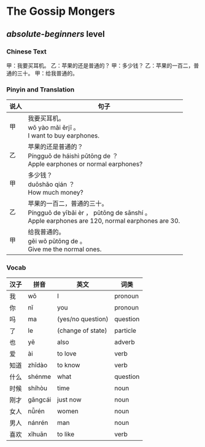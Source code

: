 # The Gossip Mongers
## *absolute-beginners* level

### Chinese Text
甲：我要买耳机。
乙：苹果的还是普通的？
甲：多少钱？
乙：苹果的一百二，普通的三十。
甲：给我普通的。

### Pinyin and Translation
|说人|句子|
|----|----|
|甲|我要买耳机。<br />wǒ yào mǎi ěrjī 。<br />I want to buy earphones.|
|乙|苹果的还是普通的？<br />Píngguǒ de háishì pǔtōng de ？<br />Apple earphones or normal earphones?|
|甲|多少钱？<br />duōshǎo qián ？<br />How much money?|
|乙|苹果的一百二，普通的三十。<br />Píngguǒ de yībǎi èr ， pǔtōng de sānshí 。<br />Apple earphones are 120, normal earphones are 30.|
|甲|给我普通的。<br />gěi wǒ pǔtōng de 。<br />Give me the normal ones.|
### Vocab
|汉子|拼音|英文|词类|
|----|----|----|----|
|我|wǒ|I|pronoun|
|你|nǐ|you|pronoun|
|吗|ma|(yes/no question)|question|
|了|le|(change of state)|particle|
|也|yě|also|adverb|
|爱|ài|to love|verb|
|知道|zhīdào|to know|verb|
|什么|shénme|what|question|
|时候|shíhòu|time|noun|
|刚才|gāngcái|just now|noun|
|女人|nǚrén|women|noun|
|男人|nánrén|man|noun|
|喜欢|xǐhuān|to like|verb|
